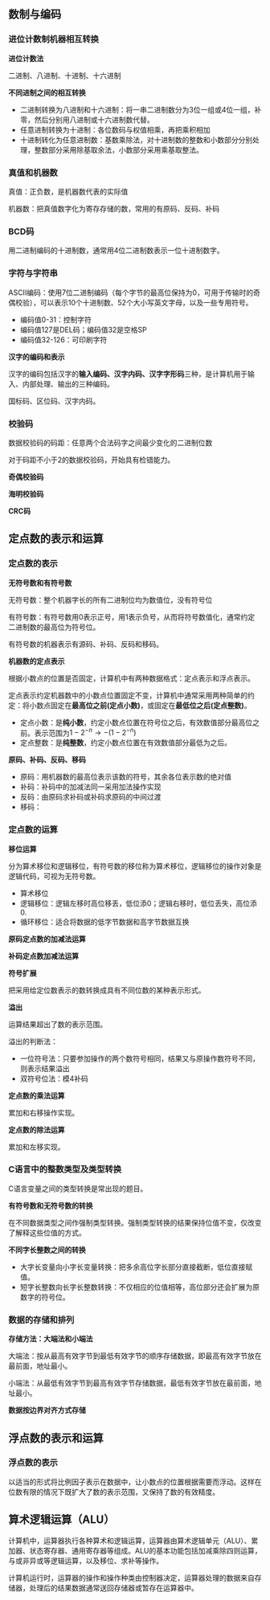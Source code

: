 ## 数制与编码

### 进位计数制机器相互转换

**进位计数法**

二进制、八进制、十进制、十六进制

**不同进制之间的相互转换**

* 二进制转换为八进制和十六进制：将一串二进制数分为3位一组或4位一组，补零，然后分别用八进制或十六进制数代替。
* 任意进制转换为十进制：各位数码与权值相乘，再把乘积相加
* 十进制转化为任意进制数：基数乘除法，对十进制数的整数和小数部分分别处理，整数部分采用除基取余法，小数部分采用乘基取整法。

### 真值和机器数

真值：正负数，是机器数代表的实际值

机器数：把真值数字化为寄存存储的数，常用的有原码、反码、补码

### BCD码

用二进制编码的十进制数，通常用4位二进制数表示一位十进制数字。

### 字符与字符串

ASCII编码：使用7位二进制编码（每个字节的最高位保持为0，可用于传输时的奇偶校验），可以表示10个十进制数、52个大小写英文字母，以及一些专用符号。

* 编码值0-31：控制字符
* 编码值127是DEL码；编码值32是空格SP
* 编码值32-126：可印刷字符

**汉字的编码和表示**

汉字的编码包括汉字的**输入编码、汉字内码、汉字字形码**三种，是计算机用于输入、内部处理、输出的三种编码。

国标码、区位码、汉字内码。

### 校验码

数据校验码的码距：任意两个合法码字之间最少变化的二进制位数

对于码距不小于2的数据校验码，开始具有检错能力。

**奇偶校验码**



**海明校验码**



**CRC码**





## 定点数的表示和运算

### 定点数的表示

**无符号数和有符号数**

无符号数：整个机器字长的所有二进制位均为数值位，没有符号位

有符号数：有符号数用0表示正号，用1表示负号，从而将符号数值化，通常约定二进制数的最高位为符号位。

有符号数的机器表示有源码、补码、反码和移码。

**机器数的定点表示**

根据小数点的位置是否固定，计算机中有两种数据格式：定点表示和浮点表示。

定点表示约定机器数中的小数点位置固定不变，计算机中通常采用两种简单的约定：将小数点固定在**最高位之前(定点小数)**，或固定在**最低位之后(定点整数)**。

* 定点小数：是**纯小数**，约定小数点位置在符号位之后，有效数值部分最高位之前。表示范围为$1-2^{-n} \to -(1-2^{-n})$
* 定点整数：是**纯整数**，约定小数点位置在有效数值部分最低为之后。

**原码、补码、反码、移码**

* 原码：用机器数的最高位表示该数的符号，其余各位表示数的绝对值
* 补码：补码中的加减法同一采用加法操作实现
* 反码：由原码求补码或补码求原码的中间过渡
* 移码：

### 定点数的运算

**移位运算**

分为算术移位和逻辑移位，有符号数的移位称为算术移位，逻辑移位的操作对象是逻辑代码，可视为无符号数。

* 算术移位
* 逻辑移位：逻辑左移时高位移丢，低位添0；逻辑右移时，低位丢失，高位添0.
* 循环移位：适合将数据的低字节数据和高字节数据互换

**原码定点数的加减法运算**





**补码定点数加减法运算**



**符号扩展**

把采用给定位数表示的数转换成具有不同位数的某种表示形式。



**溢出**

运算结果超出了数的表示范围。



溢出的判断法：

* 一位符号法：只要参加操作的两个数符号相同，结果又与原操作数符号不同，则表示结果溢出
* 双符号位法：模4补码

**定点数的乘法运算**

累加和右移操作实现。



**定点数的除法运算**

累加和左移实现。

### C语言中的整数类型及类型转换

C语言变量之间的类型转换是常出现的题目。

**有符号数和无符号数的转换**

在不同数据类型之间作强制类型转换。强制类型转换的结果保持位值不变，仅改变了解释这些位值的方式。

**不同字长整数之间的转换**

* 大字长变量向小字长变量转换：把多余高位字长部分直接截断，低位直接赋值。
* 短字长整数向长字长整数转换：不仅相应的位值相等，高位部分还会扩展为原数字的符号位。

### 数据的存储和排列

**存储方法：大端法和小端法**

大端法：按从最高有效字节到最低有效字节的顺序存储数据，即最高有效字节放在最前面，地址最小。

小端法：从最低有效字节到最高有效字节存储数据，最低有效字节放在最前面，地址最小。

**数据按边界对齐方式存储**





## 浮点数的表示和运算

### 浮点数的表示

以适当的形式将比例因子表示在数据中，让小数点的位置根据需要而浮动。这样在位数有限的情况下既扩大了数的表示范围，又保持了数的有效精度。





## 算术逻辑运算（ALU）

计算机中，运算器执行各种算术和逻辑运算，运算器由算术逻辑单元（ALU）、累加器、状态寄存器、通用寄存器等组成。ALU的基本功能包括加减乘除四则运算，与或非异或等逻辑运算，以及移位、求补等操作。

计算机运行时，运算器的操作和操作种类由控制器决定，运算器处理的数据来自存储器，处理后的结果数据通常送回存储器或暂存在运算器中。
